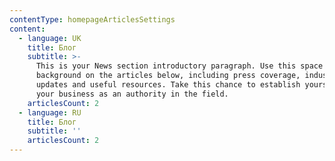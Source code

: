 ```yaml
---
contentType: homepageArticlesSettings
content:
  - language: UK
    title: Блог
    subtitle: >-
      This is your News section introductory paragraph. Use this space to give
      background on the articles below, including press coverage, industry
      updates and useful resources. Take this chance to establish yourself or
      your business as an authority in the field.
    articlesCount: 2
  - language: RU
    title: Блог
    subtitle: ''
    articlesCount: 2
---
```

